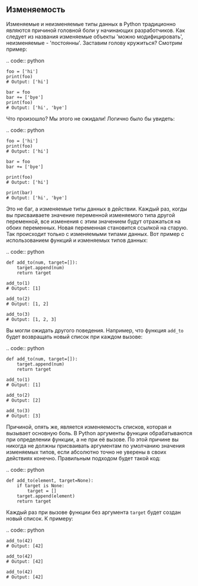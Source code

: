Изменяемость
------------

Изменяемые и неизменяемые типы данных в Python традиционно являются причиной
головной боли у начинающих разработчиков. Как следует из названия изменяемые
объекты 'можно модифицировать', неизменяемые - 'постоянны'. Заставим голову
кружиться? Смотрим пример:

.. code:: python

    foo = ['hi']
    print(foo)
    # Output: ['hi']

    bar = foo
    bar += ['bye']
    print(foo)
    # Output: ['hi', 'bye']

Что произошло? Мы этого не ожидали! Логично было бы увидеть:

.. code:: python

    foo = ['hi']
    print(foo)
    # Output: ['hi']

    bar = foo
    bar += ['bye']

    print(foo)
    # Output: ['hi']

    print(bar)
    # Output: ['hi', 'bye']

Это не баг, а изменяемые типы данных в действии. Каждый раз, когды вы
присваиваете значение переменной изменяемого типа другой переменной, все
изменения с этим значением будут отражаться на обоих переменных. Новая
переменная становится ссылкой на старую. Так происходит только с изменяемыми
типами данных. Вот пример с использованием функций и изменяемых типов данных:

.. code:: python

    def add_to(num, target=[]):
        target.append(num)
        return target

    add_to(1)
    # Output: [1]

    add_to(2)
    # Output: [1, 2]

    add_to(3)
    # Output: [1, 2, 3]

Вы могли ожидать другого поведения. Например, что функция ``add_to`` будет
возвращать новый список при каждом вызове:

.. code:: python

    def add_to(num, target=[]):
        target.append(num)
        return target

    add_to(1)
    # Output: [1]

    add_to(2)
    # Output: [2]

    add_to(3)
    # Output: [3]

Причиной, опять же, является изменяемость списков, которая и вызывает основную
боль. В Python аргументы функции обрабатываются при определении функции, а не
при её вызове. По этой причине вы никогда не должны присваивать аргументам по
умолчанию значения изменяемых типов, если абсолютно точно не уверены в своих
действиях конечно. Правильным подходом будет такой код:

.. code:: python

    def add_to(element, target=None):
        if target is None:
            target = []
        target.append(element)
        return target

Каждый раз при вызове функции без аргумента ``target`` будет создан новый
список. К примеру:

.. code:: python

    add_to(42)
    # Output: [42]

    add_to(42)
    # Output: [42]

    add_to(42)
    # Output: [42]
